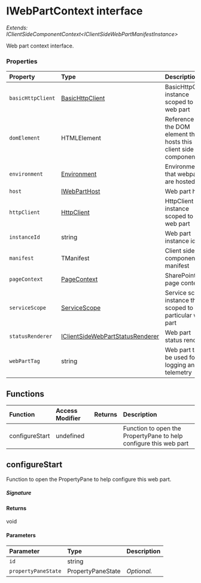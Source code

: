 # IWebPartContext interface

_Extends: IClientSideComponentContext<IClientSideWebPartManifestInstance<any>>_



Web part context interface.




### Properties

| Property	   | Type	| Description|
|:-------------|:-------|:-----------|
|`basicHttpClient`      | [BasicHttpClient](BasicHttpClient.md) | BasicHttpClient instance scoped to this web part |
|`domElement`      | HTMLElement | Reference to the DOM element that hosts this client side component |
|`environment`      | [Environment](Environment.md) | Environment that webparts are hosted in |
|`host`      | [IWebPartHost](IWebPartHost.md) | Web part host |
|`httpClient`      | [HttpClient](HttpClient.md) | HttpClient instance scoped to this web part |
|`instanceId`      | string | Web part instance id |
|`manifest`      | TManifest | Client side component manifest |
|`pageContext`      | [PageContext](PageContext.md) | SharePoint page context |
|`serviceScope`      | [ServiceScope](ServiceScope.md) | Service scope instance that is scoped to this particular web part |
|`statusRenderer`      | [IClientSideWebPartStatusRenderer](IClientSideWebPartStatusRenderer.md) | Web part status renderer |
|`webPartTag`      | string | Web part tag to be used for logging and telemetry |





## Functions

| Function	   | Access Modifier | Returns	| Description|
|:-------------|:----|:-------|:-----------|
|configureStart      | undefined | | Function to open the PropertyPane to help configure this web part |


## configureStart

Function to open the PropertyPane to help configure this web part.

##### Signature

#### Returns
void

#### Parameters


| Parameter	   | Type    | Description |
|:-------------|:---------------|:------------|
| `id`    | string |  |
| `propertyPaneState`    | PropertyPaneState | _Optional._ |

